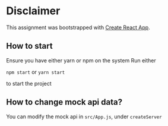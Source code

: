 # Disclaimer

This assignment was bootstrapped with [Create React App](https://github.com/facebook/create-react-app).

## How to start

Ensure you have either yarn or npm on the system
Run either

`npm start`
or
`yarn start`

to start the project

## How to change mock api data?

You can modify the mock api in `src/App.js`, under `createServer`